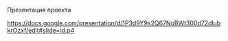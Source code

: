 Презентация проекта

https://docs.google.com/presentation/d/1P3d9Y9x2Q67NoBWt300d72dlubkrOzxf/edit#slide=id.p4
